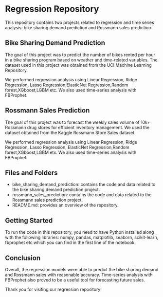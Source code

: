 
# Regression Repository
This repository contains two projects related to regression and time series analysis: bike sharing demand prediction and Rossmann sales prediction.

## Bike Sharing Demand Prediction
The goal of this project was to predict the number of bikes rented per hour in a bike sharing program based on weather and time-related variables. The dataset used in this project was obtained from the UCI Machine Learning Repository.

We performed regression analysis using Linear Regression, Ridge Regression, Lasso Regression,ElasticNet Regression,Random forest,XGboost,LGBM etc. We also used time-series analysis with FBProphet.

## Rossmann Sales Prediction
The goal of this project was to forecast the weekly sales volume of 10k+ Rossmann drug stores for efficient inventory management. We used the dataset obtained from the Kaggle Rossmann Store Sales dataset.

We performed regression analysis using Linear Regression, Ridge Regression, Lasso Regression, ElasticNet Regression,Random forest,XGboost,LGBM etx. We also used time-series analysis with FBProphet.

## Files and Folders
* bike_sharing_demand_prediction: contains the code and data related to the bike sharing demand prediction project.
* rossmann_sales_prediction: contains the code and data related to the Rossmann sales prediction project.
* README.md: provides an overview of the repository.

## Getting Started
To run the code in this repository, you need to have Python installed along with the following libraries: numpy, pandas, matplotlib, seaborn, scikit-learn, fbprophet etc which you can find in the first line of the notebook.

## Conclusion
Overall, the regression models were able to predict the bike sharing demand and Rossmann sales with reasonable accuracy. Time-series analysis with FBProphet also proved to be a useful tool for forecasting future sales.

Thank you for visiting our regression repository!
